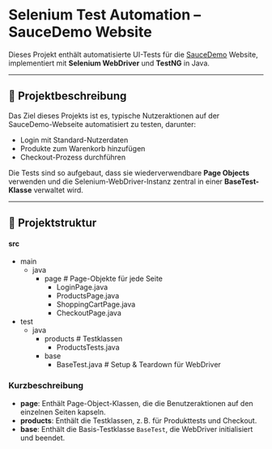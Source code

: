 # Selenium Test Automation – SauceDemo Website

Dieses Projekt enthält automatisierte UI-Tests für die [SauceDemo](https://www.saucedemo.com/) Website, implementiert mit **Selenium WebDriver** und **TestNG** in Java.

---

## 📝 Projektbeschreibung

Das Ziel dieses Projekts ist es, typische Nutzeraktionen auf der SauceDemo-Webseite automatisiert zu testen, darunter:  

- Login mit Standard-Nutzerdaten  
- Produkte zum Warenkorb hinzufügen  
- Checkout-Prozess durchführen  

Die Tests sind so aufgebaut, dass sie wiederverwendbare **Page Objects** verwenden und die Selenium-WebDriver-Instanz zentral in einer **BaseTest-Klasse** verwaltet wird.

---

## 📂 Projektstruktur

#### src
- main
  - java
    - page # Page-Objekte für jede Seite
      - LoginPage.java
      - ProductsPage.java
      - ShoppingCartPage.java
      - CheckoutPage.java
- test
   - java
     - products # Testklassen
       - ProductsTests.java
     - base
       - BaseTest.java # Setup & Teardown für WebDriver

### Kurzbeschreibung

- **page**: Enthält Page-Object-Klassen, die die Benutzeraktionen auf den einzelnen Seiten kapseln.  
- **products**: Enthält die Testklassen, z. B. für Produkttests und Checkout.  
- **base**: Enthält die Basis-Testklasse `BaseTest`, die WebDriver initialisiert und beendet.  
